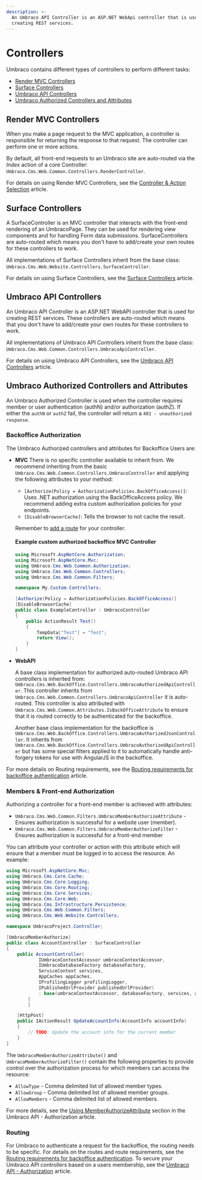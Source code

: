 ```yaml
---
description: >-
  An Umbraco API Controller is an ASP.NET WebApi controller that is used for
  creating REST services.
---
```


# Controllers

Umbraco contains different types of controllers to perform different tasks:

* [Render MVC Controllers](controllers.md#render-mvc-controllers)
* [Surface Controllers](controllers.md#surface-controllers)
* [Umbraco API Controllers](controllers.md#umbraco-api-controllers)
* [Umbraco Authorized Controllers and Attributes](controllers.md#umbraco-authorized-controllers-and-attributes)

## Render MVC Controllers

When you make a page request to the MVC application, a controller is responsible for returning the response to that request. The controller can perform one or more actions.

By default, all front-end requests to an Umbraco site are auto-routed via the _Index_ action of a core Controller: `Umbraco.Cms.Web.Common.Controllers.RenderController`.

For details on using Render MVC Controllers, see the [Controller & Action Selection](default-routing/controller-selection.md) article.

## Surface Controllers

A SurfaceController is an MVC controller that interacts with the front-end rendering of an UmbracoPage. They can be used for rendering view components and for handling Form data submissions. SurfaceControllers are auto-routed which means you don't have to add/create your own routes for these controllers to work.

All implementations of Surface Controllers inherit from the base class: `Umbraco.Cms.Web.Website.Controllers.SurfaceController`.

For details on using Surface Controllers, see the [Surface Controllers](../reference/routing/surface-controllers/) article.

## Umbraco API Controllers

An Umbraco API Controller is an ASP.NET WebAPI controller that is used for creating REST services. These controllers are auto-routed which means that you don't have to add/create your own routes for these controllers to work.

All implementations of Umbraco API Controllers inherit from the base class: `Umbraco.Cms.Web.Common.Controllers.UmbracoApiController`.

For details on using Umbraco API Controllers, see the [Umbraco API Controllers](../reference/routing/umbraco-api-controllers/) article.

## Umbraco Authorized Controllers and Attributes

An Umbraco Authorized Controller is used when the controller requires member or user authentication (authN) and/or authorization (authZ). If either the `authN` or `authZ` fail, the controller will return a `401 - unauthorized response`.

### Backoffice Authorization

The Umbraco Authorized controllers and attributes for Backoffice Users are:

*   **MVC**
    There is no specific controller available to inherit from. We recommend inheriting from the basic `Umbraco.Cms.Web.Common.Controllers.UmbracoController` and applying the following attributes to your method:
    - `[Authorize(Policy = AuthorizationPolicies.BackOfficeAccess)]`: Uses .NET authorization using the BackOfficeAccess policy. We recommend adding extra custom authorization policies for your endpoints.
    - `[DisableBrowserCache]`: Tells the browser to not cache the result.

    Remember to [add a route](../reference/routing/authorized.md#defining-a-route) for your controller.

    #### Example custom authorized backoffice MVC Controller
    ```csharp
    using Microsoft.AspNetCore.Authorization;
    using Microsoft.AspNetCore.Mvc;
    using Umbraco.Cms.Web.Common.Authorization;
    using Umbraco.Cms.Web.Common.Controllers;
    using Umbraco.Cms.Web.Common.Filters;

    namespace My.Custom.Controllers;

    [Authorize(Policy = AuthorizationPolicies.BackOfficeAccess)]
    [DisableBrowserCache]
    public class ExampleController : UmbracoController
    {
        public ActionResult Test()
        {
            TempData["Test"] = "Test";
            return View();
        }
    }
    ```
    
*   **WebAPI**

    A base class implementation for authorized auto-routed Umbraco API controllers is inherited from: `Umbraco.Cms.Web.BackOffice.Controllers.UmbracoAuthorizedApiController`. This controller inherits from `Umbraco.Cms.Web.Common.Controllers.UmbracoApiController` it is auto-routed. This controller is also attributed with `Umbraco.Cms.Web.Common.Attributes.IsBackOfficeAttribute` to ensure that it is routed correctly to be authenticated for the backoffice.

    Another base class implementation for the backoffice is `Umbraco.Cms.Web.BackOffice.Controllers.UmbracoAuthorizedJsonController`. It inherits from `Umbraco.Cms.Web.BackOffice.Controllers.UmbracoAuthorizedApiController` but has some special filters applied to it to automatically handle anti-forgery tokens for use with AngularJS in the backoffice.

For more details on Routing requirements, see the [Routing requirements for backoffice authentication](../reference/routing/authorized.md) article.

### Members & Front-end Authorization

Authorizing a controller for a front-end member is achieved with attributes:

* `Umbraco.Cms.Web.Common.Filters.UmbracoMemberAuthorizeAttribute` - Ensures authorization is successful for a website user (member).
* `Umbraco.Cms.Web.Common.Filters.UmbracoMemberAuthorizeFilter` - Ensures authorization is successful for a front-end member

You can attribute your controller or action with this attribute which will ensure that a member must be logged in to access the resource. An example:

```csharp
using Microsoft.AspNetCore.Mvc;
using Umbraco.Cms.Core.Cache;
using Umbraco.Cms.Core.Logging;
using Umbraco.Cms.Core.Routing;
using Umbraco.Cms.Core.Services;
using Umbraco.Cms.Core.Web;
using Umbraco.Cms.Infrastructure.Persistence;
using Umbraco.Cms.Web.Common.Filters;
using Umbraco.Cms.Web.Website.Controllers;

namespace UmbracoProject.Controller;

[UmbracoMemberAuthorize]
public class AccountController : SurfaceController
{
    public AccountController(
            IUmbracoContextAccessor umbracoContextAccessor,
            IUmbracoDatabaseFactory databaseFactory,
            ServiceContext services,
            AppCaches appCaches,
            IProfilingLogger profilingLogger,
            IPublishedUrlProvider publishedUrlProvider)
            : base(umbracoContextAccessor, databaseFactory, services, appCaches, profilingLogger, publishedUrlProvider)
        {
        }

    [HttpPost]
    public IActionResult UpdateAccountInfo(AccountInfo accountInfo)
    {
        // TODO: Update the account info for the current member
    }
}
```

The `UmbracoMemberAuthorizeAttribute()` and `UmbracoMemberAuthorizeFilter()` contain the following properties to provide control over the authorization process for which members can access the resource:

* `AllowType` - Comma delimited list of allowed member types.
* `AllowGroup` - Comma delimited list of allowed member groups.
* `AllowMembers` - Comma delimited list of allowed members.

For more details, see the [Using MemberAuthorizeAttribute](../reference/routing/umbraco-api-controllers/authorization.md) section in the Umbraco API - Authorization article.

### Routing

For Umbraco to authenticate a request for the backoffice, the routing needs to be specific. For details on the routes and route requirements, see the [Routing requirements for backoffice authentication](../reference/routing/authorized.md). To secure your Umbraco API controllers based on a users membership, see the [Umbraco API - Authorization](../reference/routing/umbraco-api-controllers/authorization.md) article.
